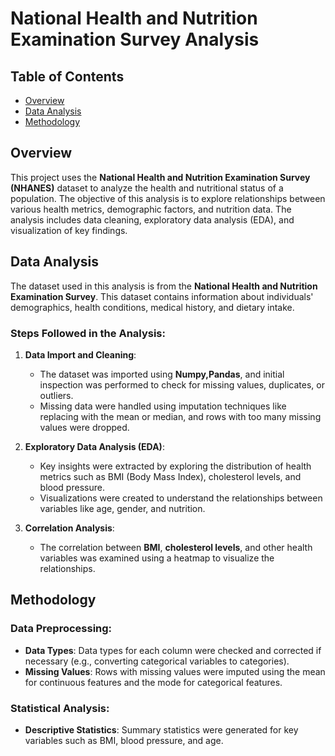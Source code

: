 # National Health and Nutrition Examination Survey Analysis

## Table of Contents
- [Overview](#overview)
- [Data Analysis](#data-analysis)
- [Methodology](#methodology)


## Overview
This project uses the **National Health and Nutrition Examination Survey (NHANES)** dataset to analyze the health and nutritional status of a population. The objective of this analysis is to explore relationships between various health metrics, demographic factors, and nutrition data. The analysis includes data cleaning, exploratory data analysis (EDA), and visualization of key findings.

## Data Analysis

The dataset used in this analysis is from the **National Health and Nutrition Examination Survey**. This dataset contains information about individuals' demographics, health conditions, medical history, and dietary intake.

### Steps Followed in the Analysis:
1. **Data Import and Cleaning**:
   - The dataset was imported using **Numpy,Pandas**, and initial inspection was performed to check for missing values, duplicates, or outliers.
   - Missing data were handled using imputation techniques like replacing with the mean or median, and rows with too many missing values were dropped.

2. **Exploratory Data Analysis (EDA)**:
   - Key insights were extracted by exploring the distribution of health metrics such as BMI (Body Mass Index), cholesterol levels, and blood pressure.
   - Visualizations were created to understand the relationships between variables like age, gender, and nutrition.

  
   
3. **Correlation Analysis**:
   - The correlation between **BMI**, **cholesterol levels**, and other health variables was examined using a heatmap to visualize the relationships.
   
  

## Methodology

### Data Preprocessing:
- **Data Types**: Data types for each column were checked and corrected if necessary (e.g., converting categorical variables to categories).
- **Missing Values**: Rows with missing values were imputed using the mean for continuous features and the mode for categorical features.

### Statistical Analysis:
- **Descriptive Statistics**: Summary statistics were generated for key variables such as BMI, blood pressure, and age.
  
